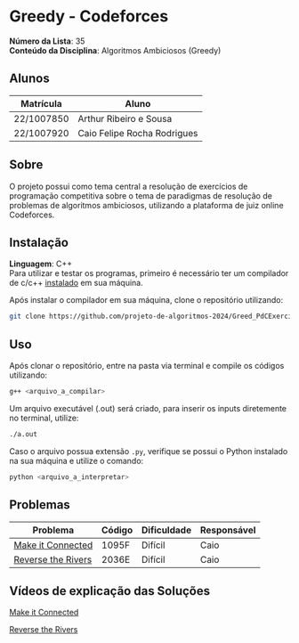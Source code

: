 # Greedy - Codeforces

**Número da Lista**: 35<br>
**Conteúdo da Disciplina**: Algoritmos Ambiciosos (Greedy)

## Alunos
|Matrícula | Aluno |
| -- | -- |
| 22/1007850 | Arthur Ribeiro e Sousa |
| 22/1007920  |  Caio Felipe Rocha Rodrigues |

## Sobre 
O projeto possui como tema central a resolução de exercícios de programação competitiva sobre o tema de paradigmas de resolução de problemas de algoritmos ambiciosos, utilizando a plataforma de juiz online Codeforces. 

## Instalação 

**Linguagem**: C++<br>
Para utilizar e testar os programas, primeiro é necessário ter um compilador de c/c++ [instalado](https://www.geeksforgeeks.org/installing-mingw-tools-for-c-c-and-changing-environment-variable/) em sua máquina.

Após instalar o compilador em sua máquina, clone o repositório utilizando:

``` bash
git clone https://github.com/projeto-de-algoritmos-2024/Greed_PdCExercises
```

## Uso 

Após clonar o repositório, entre na pasta via terminal e compile os códigos utilizando:

``` bash
g++ <arquivo_a_compilar>
```

Um arquivo executável (.out) será criado, para inserir os inputs diretemente no terminal, utilize:

```bash
./a.out
```

Caso o arquivo possua extensão `.py`, verifique se possui o Python instalado na sua máquina e utilize o comando:

```bash
python <arquivo_a_interpretar>
```

## Problemas 
| Problema | Código | Dificuldade | Responsável |
| -- | -- | -- | -- |
| [Make it Connected](https://codeforces.com/problemset/problem/1095/F) | 1095F | Difícil | Caio |
| [Reverse the Rivers](https://codeforces.com/problemset/problem/2036/E) | 2036E | Difícil | Caio |

## Vídeos de explicação das Soluções

[Make it Connected](https://youtu.be/PVDQCfMXuzc)

[Reverse the Rivers](https://youtu.be/y76_nDYXC50)
